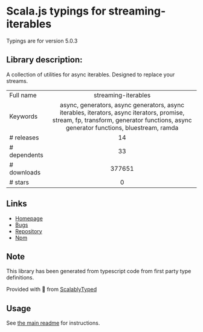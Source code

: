 
# Scala.js typings for streaming-iterables

Typings are for version 5.0.3

## Library description:
A collection of utilities for async iterables. Designed to replace your streams.

|                    |                 |
| ------------------ | :-------------: |
| Full name          | streaming-iterables |
| Keywords           | async, generators, async generators, async iterables, iterators, async iterators, promise, stream, fp, transform, generator functions, async generator functions, bluestream, ramda |
| # releases         | 14 |
| # dependents       | 33 |
| # downloads        | 377651 |
| # stars            | 0 |

## Links
- [Homepage](https://github.com/reconbot/streaming-iterables)
- [Bugs](https://github.com/reconbot/streaming-iterables/issues)
- [Repository](https://github.com/reconbot/streaming-iterables)
- [Npm](https://www.npmjs.com/package/streaming-iterables)
    


## Note
This library has been generated from typescript code from first party type definitions.

Provided with :purple_heart: from [ScalablyTyped](https://github.com/oyvindberg/ScalablyTyped)

## Usage
See [the main readme](../../readme.md) for instructions.


